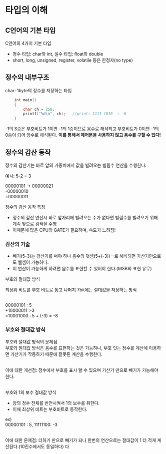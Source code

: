 # 타입의 이해

## C언어의 기본 타입

<p></p>
C언어의 4가지 기본 타입

- 정수 타입: char와 int, 실수 타입: float와 double
- short, long, unsigned, register, volatile 등은 한정자(no type)

## 정수의 내부구조

<p></p>
char: 1byte의 정수를 저장하는 타입

```C
    int main() 
    {
        char ch = 250;
        printf("%d\n", ch);   //print: 1111 1010  : -6
    }
```
<p></p>
-1의 S승은 부호비트가 1이면 -1의 1승이므로 음수로 해석되고 부호비트가 0이면 -1의 0승이 되어 양수로 해석된다. <b>이를 통해서 제어문을 사용하지 않고 음수를 구할 수 있다!</b>

## 정수의 감산 동작
<p></p>

정수의 감산기는 바로 앞의 가중치에서 값을 빌려오는 빌림수 연산을 수행한다.<br>
<p>예시: 5-2 = 3</p>
00000101 -> 00000021<br>
-00000010<br>
=00000011<br>

<p>정수의 감산 동작 특징</p>

- 정수의 감산 연산시 바로 앞자리에 빌려오는 수가 없다면 빌림수를 빌려오기 위해 계속 앞으로 검색을 수행
- 이때문에 많은 CPU의 GATE가 필요하며, 속도가 느려짐!

### 감산의 기술
<p></p>

- 빼기(5-3)는 감산기를 써야 하나 음수의 덧셈(5+(-3))ㅡ로 해석되면 가산기만으로도 뺄셈이 가능하다.
- 이 연산이 가능하게 하려면 음수를 표현할 수 있어야 한다.(MSB의 표현 유무)

부호와 절대값 방식<br>

최상위 비트를 부호 비트로 놓고 나머지 7bit에는 절대값을 저장하는 방식<br><br>

 00000101 : 5<br>
+10000011 :-3<br>
=10001000 : 5 + (-3) = -8

### 부호와 절대값 방식
<p></p>
부호와 절대값 방식의 문제점<br>
부호와 절대값 방식은 음수를 표현하는 것은 가능하나, 부호 잇는 정수를 계산에 이용하면 가산기가 작동하기 때문에 잘못된 계산을 수행한다.<br><br>

이에 대한 개선점: 정수에서 부호를 표시 할 수 있으며 가산기 만으로 빼기가 가능해야 한다.<br><br>

부호와 1의 보수 절대값 방식

- 양의 정수 전체를 반전시켜서 1의 보수를 취한다.
- 이때 최상위 비트는 부호비트로 동작한다.

ex)<br>
00000101 : 5, 11111100: -3 <br><br>

이에 대한 문제점: 더하기 만으로 빼기가 되나 한번의 연산으로는 절대값이 1 더 적게 계산된다.(10진수에서도 동일하다)
다